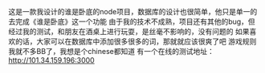 这是一款我设计的谁是卧底的node项目，数据库的设计也很简单，他只是单一的去完成《谁是卧底》这一个功能
由于我的技术不成熟，项目还有其他的bug，但经过我的测试，和朋友在酒桌上进行玩耍，是丝毫不影响的，没有问题的
如果喜欢的话，大家可以在数据库中添加很多很多的词，那就就应该很爽了吧
游戏规则我就不多BB了，我想是个chinese都知道
有一个在线的测试地址：http://101.34.159.196:3000
